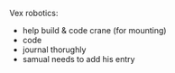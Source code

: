 Vex robotics:

- help build & code crane (for mounting)
- code
- journal thorughly
- samual needs to add his entry
